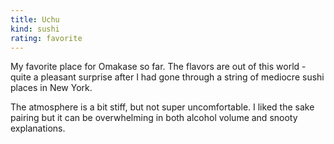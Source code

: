 ```yaml
---
title: Uchu
kind: sushi
rating: favorite
---
```

My favorite place for Omakase so far. The flavors are out of this world - quite a pleasant surprise after I had gone through a string of mediocre sushi places in New York. 

The atmosphere is a bit stiff, but not super uncomfortable. I liked the sake pairing but it can be overwhelming in both alcohol volume and snooty explanations.
